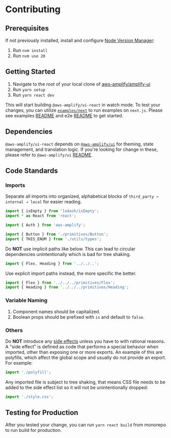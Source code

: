 # Contributing

## Prerequisites

If not previously installed, install and configure [Node Version Manager](https://github.com/nvm-sh/nvm):

1. Run `nvm install`
1. Run `nvm use 20`

## Getting Started

1. Navigate to the _root_ of your local clone of [aws-amplify/amplify-ui](https://github.com/aws-amplify/amplify-ui)
1. Run `yarn setup`
1. Run `yarn react dev`

This will start building `@aws-amplify/ui-react` in watch mode.
To test your changes, you can utilize [`examples/next`](../../examples/next)
to run examples on `next.js`.
Please see examples [README](../../examples/README.md) and e2e [README](../e2e/README.md#contributing) to get started.

## Dependencies

`@aws-amplify/ui-react` depends on [`@aws-amplify/ui`](../ui) for theming,
state management, and translation logic.
If you're looking for change in these,
please refer to `@aws-amplify/ui` [README](../ui/README.md).

## Code Standards

### Imports

Separate all imports into organized,
alphabetical blocks of `third_party → internal → local` for easier reading.

```js
import { isEmpty } from 'lodash/isEmpty';
import * as React from 'react';

import { Auth } from 'aws-amplify';

import { Button } from './primitives/Button';
import { THIS_ENUM } from './utils/types';
```

Do **NOT** use implicit paths like below.
This can lead to circular dependencies unintentionally which is bad for tree shaking.

```js
import { Flex, Heading } from '../../..';
```

Use explicit import paths instead, the more specific the better.

```js
import { Flex } from '../../../primitives/Flex';
import { Heading } from '../../../primitives/Heading';
```

### Variable Naming

1. Component names should be capitalized.
2. Boolean props should be prefixed with `is` and default to `false`.

### Others

Do **NOT** introduce any [side effects](https://webpack.js.org/guides/tree-shaking/#mark-the-file-as-side-effect-free) unless you have to with rational reasons.
A "side effect" is defined as code that performs a special behavior when imported,
other than exposing one or more exports.
An example of this are polyfills, which affect the global scope and usually do not provide an export.
For example:

```js
import './polyfill';
```

Any imported file is subject to tree shaking,
that means CSS file needs to be added to the side effect list so it will not be
unintentionally dropped:

```js
import './style.css';
```

## Testing for Production

After you tested your change, you can run `yarn react build` from monorepo to run build for production.
